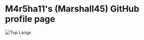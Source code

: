 # M4r5ha11's (Marshall45) GitHub profile page
![Top Langs](https://github-readme-stats.vercel.app/api/top-langs/?username=M4r5ha11&layout=compact&theme=merko&count_private=true)



